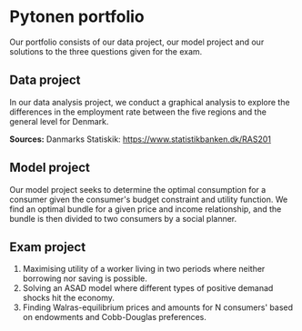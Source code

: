 # Pytonen portfolio

Our portfolio consists of our data project, our model project and our solutions to the three questions given for the exam. 


## Data project
In our data analysis project, we conduct a graphical analysis to explore the differences in the employment rate between the five regions and the general level for Denmark.

**Sources:**
Danmarks Statiskik: https://www.statistikbanken.dk/RAS201


## Model project
Our model project seeks to determine the optimal consumption for a consumer given the consumer's budget constraint and utility function. We find an optimal bundle for a given price and income relationship, and the bundle is then divided to two consumers by a social planner. 


## Exam project
  1) Maximising utility of a worker living in two periods where neither borrowing nor saving is possible.
  2) Solving an ASAD model where different types of positive demanad shocks hit the economy.  
  3) Finding Walras-equilibrium prices and amounts for N consumers' based on endowments and Cobb-Douglas preferences.
